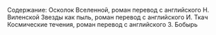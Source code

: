 <!--2024-05-04 15:31:36-->
Содержание:
    Осколок Вселенной, роман перевод с английского Н. Виленской
    Звезды как пыль, роман перевод с английского И. Ткач
    Космические течения, роман перевод с английского З. Бобырь